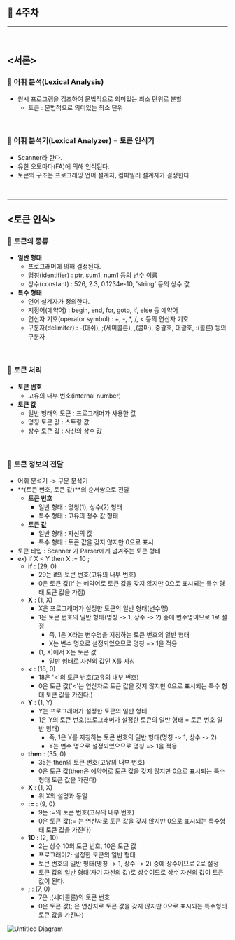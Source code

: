 ## 🎈 4주차

***

<br>

## <서론>

### **🎯 어휘 분석(Lexical Analysis)**

- 원시 프로그램을 검조하여 문법적으로 의미있는 최소 단위로 분할
  - 토큰 : 문법적으로 의미있는 최소 단위

<br> 

### **🎯 어휘 분석기(Lexical Analyzer) = 토큰 인식기**

- Scanner라 한다.
- 유한 오토마타(FA)에 의해 인식된다.
- 토큰의 구조는 프로그래밍 언어 설계자, 컴파일러 설계자가 결정한다.

<br> 

***

## <토큰 인식>



### **🎯 토큰의 종류**

- **일반 형태**
  - 프로그래머에 의해 결정된다.
  - 명칭(identifier) : ptr, sum1, num1 등의 변수 이름
  - 상수(constant) : 526, 2.3, 0.1234e-10, 'string' 등의 상수 값
- **특수 형태**
  - 언어 설계자가 정의한다.
  - 지정어(예약어) : begin, end, for, goto, if, else 등 예약어
  - 연산자 기호(operator symbol) : +, -, *, /, < 등의 연산자 기호
  - 구분자(delimiter) : -(대쉬), ;(세미콜론), ,(콤마), 중괄호, 대괄호, :(콜론) 등의 구분자

<br> 

### **🎯 토큰 처리**

- **토큰 번호**
  - 고유의 내부 번호(internal number)
- **토큰 값**
  - 일반 형태의 토큰 : 프로그래머가 사용한 값
  - 명칭 토큰 값 : 스트링 값
  - 상수 토큰 값 : 자신의 상수 값

<br> 

### **🎯 토큰 정보의 전달**

- 어휘 분석기 -> 구문 분석기
- **(토큰 번호, 토큰 값)**의 순서쌍으로 전달
  - **토큰 번호**
    - 일반 형태 : 명칭(1), 상수(2) 형태
    - 특수 형태 : 고유의 정수 값 형태
  - **토큰 값**
    - 일반 형태 : 자신의 값
    - 특수 형태 : 토큰 값을 갖지 않지만 0으로 표시
- 토큰 타입 : Scanner 가 Parser에게 넘겨주는 토큰 형태
- ex) if  X < Y then X := 10 ;
  - **if** : (29, 0)
    - 29는 if의 토큰 번호(고유의 내부 번호)
    - 0은 토큰 값(if 는 예약어로 토큰 값을 갖지 않지만 0으로 표시되는 특수 형태 토큰 값을 가짐)
  - **X** : (1, X)
    - X은 프로그래머가 설정한 토큰의 일반 형태(변수명)
    - 1은 토큰 번호의 일반 형태(명칭 -> 1, 상수 -> 2) 중에 변수명이므로 1로 설정
      - 즉, 1은 X라는 변수명을 지칭하는 토큰 번호의 일반 형태
      - X는 변수 명으로 설정되었으므로 명칭 => 1을 적용
    - (1, X)에서 X는 토큰 값
      - 일반 형태로 자신의 값인 X를 지칭
  - **<** : (18, 0)
    - 18은 '<'의 토큰 번호(고유의 내부 번호)
    - 0은 토큰 값('<'는 연산자로 토큰 값을 갖지 않지만 0으로 표시되는 특수 형태 토큰 값을 가진다.)
  - **Y** : (1, Y)
    - Y는 프로그래머가 설정한 토큰의 일반 형태
    - 1은 Y의 토큰 번호(프로그래머가 설정한 토큰의 일반 형태 = 토큰 번호 일반 형태)
      - 즉, 1은 Y를 지칭하는 토큰 번호의 일반 형태(명칭 -> 1, 상수 -> 2)
      - Y는 변수 명으로 설정되었으므로 명칭 => 1을 적용
  - **then** : (35, 0)
    - 35는 then의 토큰 번호(고유의 내부 번호)
    - 0은 토큰 값(then은 예약어로 토큰 값을 갖지 않지만 0으로 표시되는 특수 형태 토큰 값을 가진다)
  - **X** : (1, X)
    - 위 X의 설명과 동일
  - **:=** : (9, 0)
    - 9는 :=의 토큰 번호(고유의 내부 번호)
    - 0은 토큰 값(:= 는 연산자로 토큰 값을 갖지 않지만 0으로 표시되는 특수형태 토큰 값을 가진다)
  - **10** : (2, 10)
    - 2는 상수 10의 토큰 번호, 10은 토큰 값
    - 프로그래머가 설정한 토큰의 일반 형태
    - 토큰 번호의 일반 형태(명칭 -> 1, 상수 -> 2) 중에 상수이므로 2로 설정
    - 토큰 값의 일반 형태(자기 자신의 값)로 상수이므로 상수 자신의 값이 토큰 값이 된다.
  - **;** : (7, 0)
    - 7은 ;(세미콜론)의 토큰 번호
    - 0은 토큰 값(; 은 연산자로 토큰 값을 갖지 않지만 0으로 표시되는 특수형태 토큰 값을 가진다)

![Untitled Diagram](https://user-images.githubusercontent.com/55940552/114294925-b9770600-9adc-11eb-8521-8e4ee3ec7836.png) 

